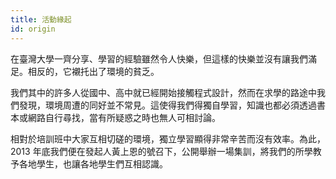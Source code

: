 ```yaml
---
title: 活動緣起
id: origin
---
```


在臺灣大學一齊分享、學習的經驗雖然令人快樂，但這樣的快樂並沒有讓我們滿足。相反的，它襯托出了環境的貧乏。

我們其中的許多人從國中、高中就已經開始接觸程式設計，然而在求學的路途中我們發現，環境周遭的同好並不常見。這使得我們得獨自學習，知識也都必須透過書本或網路自行尋找，當有所疑惑之時也無人可相討論。

相對於培訓班中大家互相切磋的環境，獨立學習顯得非常辛苦而沒有效率。為此， 2013 年底我們便在發起人黃上恩的號召下，公開舉辦一場集訓，將我們的所學教予各地學生，也讓各地學生們互相認識。
